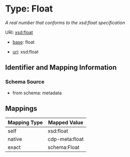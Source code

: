 # Type: Float




_A real number that conforms to the xsd:float specification_



URI: [xsd:float](http://www.w3.org/2001/XMLSchema#float)

* [base](https://w3id.org/linkml/base): float

* [uri](https://w3id.org/linkml/uri): xsd:float









## Identifier and Mapping Information







### Schema Source


* from schema: metadata




## Mappings

| Mapping Type | Mapped Value |
| ---  | ---  |
| self | xsd:float |
| native | cdp-meta:float |
| exact | schema:Float |

